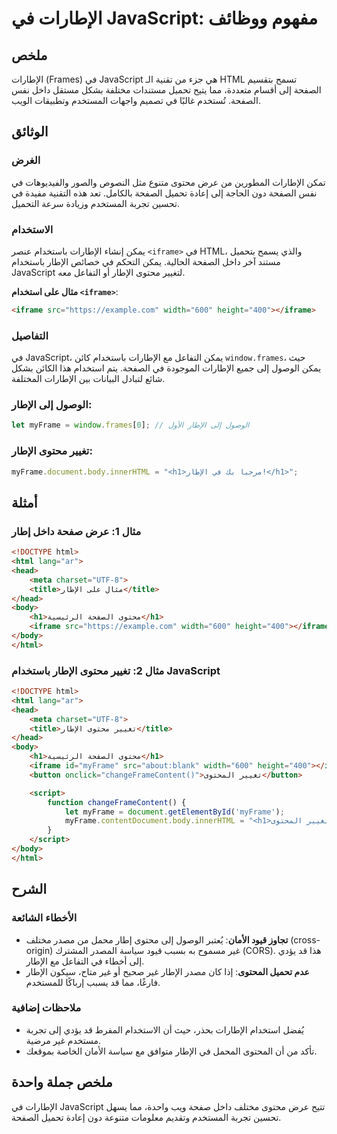 <!--
Meta Description: # الإطارات في JavaScript: مفهوم ووظائف ## ملخص الإطارات (Frames) في JavaScript هي جزء من تقنية الـ HTML تسمح بتقسيم الصفحة إلى أقسام متعددة، مما يتيح ...
Meta Keywords: الإطار, html, الإطارات, الصفحة, محتوى
-->

# الإطارات في JavaScript: مفهوم ووظائف

## ملخص
الإطارات (Frames) في JavaScript هي جزء من تقنية الـ HTML تسمح بتقسيم الصفحة إلى أقسام متعددة، مما يتيح تحميل مستندات مختلفة بشكل مستقل داخل نفس الصفحة. تُستخدم غالبًا في تصميم واجهات المستخدم وتطبيقات الويب.

## الوثائق
### الغرض
تمكن الإطارات المطورين من عرض محتوى متنوع مثل النصوص والصور والفيديوهات في نفس الصفحة دون الحاجة إلى إعادة تحميل الصفحة بالكامل. تعد هذه التقنية مفيدة في تحسين تجربة المستخدم وزيادة سرعة التحميل.

### الاستخدام
يمكن إنشاء الإطارات باستخدام عنصر `<iframe>` في HTML، والذي يسمح بتحميل مستند آخر داخل الصفحة الحالية. يمكن التحكم في خصائص الإطار باستخدام JavaScript لتغيير محتوى الإطار أو التفاعل معه.

**مثال على استخدام `<iframe>`**:
```html
<iframe src="https://example.com" width="600" height="400"></iframe>
```

### التفاصيل
في JavaScript، يمكن التفاعل مع الإطارات باستخدام كائن `window.frames`، حيث يمكن الوصول إلى جميع الإطارات الموجودة في الصفحة. يتم استخدام هذا الكائن بشكل شائع لتبادل البيانات بين الإطارات المختلفة.

### الوصول إلى الإطار:
```javascript
let myFrame = window.frames[0]; // الوصول إلى الإطار الأول
```

### تغيير محتوى الإطار:
```javascript
myFrame.document.body.innerHTML = "<h1>مرحبا بك في الإطار!</h1>";
```

## أمثلة
### مثال 1: عرض صفحة داخل إطار
```html
<!DOCTYPE html>
<html lang="ar">
<head>
    <meta charset="UTF-8">
    <title>مثال على الإطار</title>
</head>
<body>
    <h1>محتوى الصفحة الرئيسية</h1>
    <iframe src="https://example.com" width="600" height="400"></iframe>
</body>
</html>
```

### مثال 2: تغيير محتوى الإطار باستخدام JavaScript
```html
<!DOCTYPE html>
<html lang="ar">
<head>
    <meta charset="UTF-8">
    <title>تغيير محتوى الإطار</title>
</head>
<body>
    <h1>محتوى الصفحة الرئيسية</h1>
    <iframe id="myFrame" src="about:blank" width="600" height="400"></iframe>
    <button onclick="changeFrameContent()">تغيير المحتوى</button>

    <script>
        function changeFrameContent() {
            let myFrame = document.getElementById('myFrame');
            myFrame.contentDocument.body.innerHTML = "<h1>تم تغيير المحتوى!</h1>";
        }
    </script>
</body>
</html>
```

## الشرح
### الأخطاء الشائعة
- **تجاوز قيود الأمان**: يُعتبر الوصول إلى محتوى إطار محمل من مصدر مختلف (cross-origin) غير مسموح به بسبب قيود سياسة المصدر المشترك (CORS). هذا قد يؤدي إلى أخطاء في التفاعل مع الإطار.
- **عدم تحميل المحتوى**: إذا كان مصدر الإطار غير صحيح أو غير متاح، سيكون الإطار فارغًا، مما قد يسبب إرباكًا للمستخدم.

### ملاحظات إضافية
- يُفضل استخدام الإطارات بحذر، حيث أن الاستخدام المفرط قد يؤدي إلى تجربة مستخدم غير مرضية.
- تأكد من أن المحتوى المحمل في الإطار متوافق مع سياسة الأمان الخاصة بموقعك.

## ملخص جملة واحدة
الإطارات في JavaScript تتيح عرض محتوى مختلف داخل صفحة ويب واحدة، مما يسهل تحسين تجربة المستخدم وتقديم معلومات متنوعة دون إعادة تحميل الصفحة.
